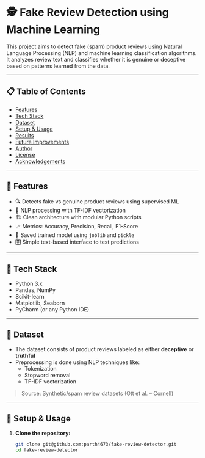 # 🕵️ Fake Review Detection using Machine Learning

This project aims to detect fake (spam) product reviews using Natural Language Processing (NLP) and machine learning classification algorithms. It analyzes review text and classifies whether it is genuine or deceptive based on patterns learned from the data.

---

## 📋 Table of Contents

- [Features](#features)
- [Tech Stack](#tech-stack)
- [Dataset](#dataset)
- [Setup & Usage](#setup--usage)
- [Results](#results)
- [Future Improvements](#future-improvements)
- [Author](#author)
- [License](#license)
- [Acknowledgements](#acknowledgements)

---

## 📌 Features

- 🔍 Detects fake vs genuine product reviews using supervised ML
- 🧠 NLP processing with TF-IDF vectorization
- 🏗️ Clean architecture with modular Python scripts
- 📈 Metrics: Accuracy, Precision, Recall, F1-Score
- 💾 Saved trained model using `joblib` and `pickle`
- 🎛️ Simple text-based interface to test predictions

---

## 🧰 Tech Stack

- Python 3.x
- Pandas, NumPy
- Scikit-learn
- Matplotlib, Seaborn
- PyCharm (or any Python IDE)

---

## 📂 Dataset

- The dataset consists of product reviews labeled as either **deceptive** or **truthful**
- Preprocessing is done using NLP techniques like:
  - Tokenization
  - Stopword removal
  - TF-IDF vectorization

> Source: Synthetic/spam review datasets (Ott et al. – Cornell)

---

## 🚀 Setup & Usage

1. **Clone the repository:**
   ```bash
   git clone git@github.com:parth4673/fake-review-detector.git
   cd fake-review-detector

